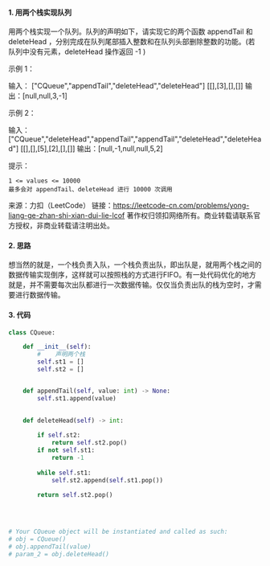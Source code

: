 #### 1. 用两个栈实现队列



用两个栈实现一个队列。队列的声明如下，请实现它的两个函数 appendTail 和 deleteHead ，分别完成在队列尾部插入整数和在队列头部删除整数的功能。(若队列中没有元素，deleteHead 操作返回 -1 )

 

示例 1：

输入：
["CQueue","appendTail","deleteHead","deleteHead"]
[[],[3],[],[]]
输出：[null,null,3,-1]


示例 2：

输入：
["CQueue","deleteHead","appendTail","appendTail","deleteHead","deleteHead"]
[[],[],[5],[2],[],[]]
输出：[null,-1,null,null,5,2]


提示：


	1 <= values <= 10000
	最多会对 appendTail、deleteHead 进行 10000 次调用

来源：力扣（LeetCode）
链接：https://leetcode-cn.com/problems/yong-liang-ge-zhan-shi-xian-dui-lie-lcof
著作权归领扣网络所有。商业转载请联系官方授权，非商业转载请注明出处。

#### 2. 思路

​	想当然的就是，一个栈负责入队，一个栈负责出队，即出队是，就用两个栈之间的数据传输实现倒序，这样就可以按照栈的方式进行FIFO。有一处代码优化的地方就是，并不需要每次出队都进行一次数据传输。仅仅当负责出队的栈为空时，才需要进行数据传输。

#### 3. 代码

```python
class CQueue:

    def __init__(self):
        #    声明两个栈
        self.st1 = []       
        self.st2 = []


    def appendTail(self, value: int) -> None:
        self.st1.append(value)

  
    def deleteHead(self) -> int:
        
        if self.st2:
            return self.st2.pop()
        if not self.st1:
            return -1
        
        while self.st1:
            self.st2.append(self.st1.pop())
            
        return self.st2.pop()
        
    


# Your CQueue object will be instantiated and called as such:
# obj = CQueue()
# obj.appendTail(value)
# param_2 = obj.deleteHead()
```

